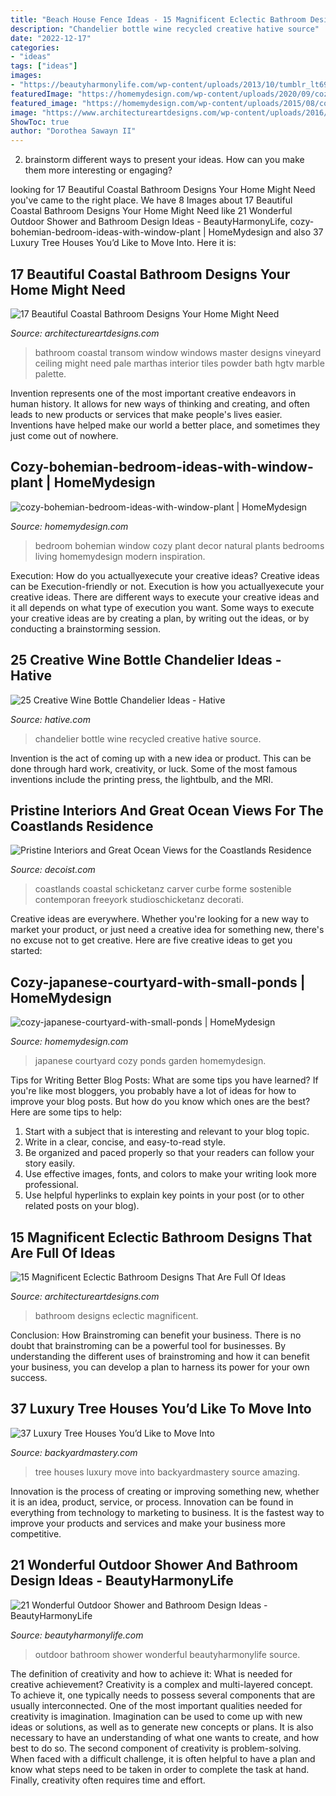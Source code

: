 ```yaml
---
title: "Beach House Fence Ideas - 15 Magnificent Eclectic Bathroom Designs That Are Full Of Ideas"
description: "Chandelier bottle wine recycled creative hative source"
date: "2022-12-17"
categories:
- "ideas"
tags: ["ideas"]
images:
- "https://beautyharmonylife.com/wp-content/uploads/2013/10/tumblr_lt69ybK2qT1qh8c0xo1_400.jpg"
featuredImage: "https://homemydesign.com/wp-content/uploads/2020/09/cozy-bohemian-bedroom-ideas-with-window-plant.jpg"
featured_image: "https://homemydesign.com/wp-content/uploads/2015/08/cozy-japanese-courtyard-with-small-ponds.jpg"
image: "https://www.architectureartdesigns.com/wp-content/uploads/2016/11/15-Magnificent-Eclectic-Bathroom-Designs-That-Are-Full-Of-Ideas-6-630x886.jpg"
ShowToc: true
author: "Dorothea Sawayn II"
---
```



2. brainstorm different ways to present your ideas. How can you make them more interesting or engaging?

	

		
looking for 17 Beautiful Coastal Bathroom Designs Your Home Might Need you've came to the right place. We have 8 Images about 17 Beautiful Coastal Bathroom Designs Your Home Might Need like 21 Wonderful Outdoor Shower and Bathroom Design Ideas - BeautyHarmonyLife, cozy-bohemian-bedroom-ideas-with-window-plant | HomeMydesign and also 37 Luxury Tree Houses You’d Like to Move Into. Here it is:
		
    
## 17 Beautiful Coastal Bathroom Designs Your Home Might Need

<img loading=lazy src="https://www.architectureartdesigns.com/wp-content/uploads/2015/05/17-Beautiful-Coastal-Bathroom-Designs-Your-Home-Might-Need-13-630x917.jpg" onerror="this.onerror=null;this.src='https://tse1.mm.bing.net/th?id=OIP._nrrVw8MmrwVlNni5fonjAHaKx&amp;pid=15.1';" alt="17 Beautiful Coastal Bathroom Designs Your Home Might Need">

_Source: architectureartdesigns.com_

>bathroom coastal transom window windows master designs vineyard ceiling might need pale marthas interior tiles powder bath hgtv marble palette. 

	

Invention represents one of the most important creative endeavors in human history. It allows for new ways of thinking and creating, and often leads to new products or services that make people's lives easier. Inventions have helped make our world a better place, and sometimes they just come out of nowhere.

    
## Cozy-bohemian-bedroom-ideas-with-window-plant | HomeMydesign

<img loading=lazy src="https://homemydesign.com/wp-content/uploads/2020/09/cozy-bohemian-bedroom-ideas-with-window-plant.jpg" onerror="this.onerror=null;this.src='https://tse4.mm.bing.net/th?id=OIP.9342OwIdSQDehKnFujgWBQHaLH&amp;pid=15.1';" alt="cozy-bohemian-bedroom-ideas-with-window-plant | HomeMydesign">

_Source: homemydesign.com_

>bedroom bohemian window cozy plant decor natural plants bedrooms living homemydesign modern inspiration. 

	

Execution: How do you actuallyexecute your creative ideas?
Creative ideas can be Execution-friendly or not. Execution is how you actuallyexecute your creative ideas. There are different ways to execute your creative ideas and it all depends on what type of execution you want. Some ways to execute your creative ideas are by creating a plan, by writing out the ideas, or by conducting a brainstorming session.

    
## 25 Creative Wine Bottle Chandelier Ideas - Hative

<img loading=lazy src="https://hative.com/wp-content/uploads/2014/03/wine-bottle-chandeliers/5-homemade-recycled-chandelier.jpg" onerror="this.onerror=null;this.src='https://tse2.mm.bing.net/th?id=OIP.7y-GC5s7t9jO_ELjTRTEpwHaJW&amp;pid=15.1';" alt="25 Creative Wine Bottle Chandelier Ideas - Hative">

_Source: hative.com_

>chandelier bottle wine recycled creative hative source. 

	

Invention is the act of coming up with a new idea or product. This can be done through hard work, creativity, or luck. Some of the most famous inventions include the printing press, the lightbulb, and the MRI.

    
## Pristine Interiors And Great Ocean Views For The Coastlands Residence

<img loading=lazy src="https://cdn.decoist.com/wp-content/uploads/2012/09/beach-like-interior-design.jpg" onerror="this.onerror=null;this.src='https://tse4.mm.bing.net/th?id=OIP.GwOgIkRbtmLniWXxky-OEAHaIp&amp;pid=15.1';" alt="Pristine Interiors and Great Ocean Views for the Coastlands Residence">

_Source: decoist.com_

>coastlands coastal schicketanz carver curbe forme sostenible contemporan freeyork studioschicketanz decorati. 

	

Creative ideas are everywhere. Whether you're looking for a new way to market your product, or just need a creative idea for something new, there's no excuse not to get creative. Here are five creative ideas to get you started: 

    
## Cozy-japanese-courtyard-with-small-ponds | HomeMydesign

<img loading=lazy src="https://homemydesign.com/wp-content/uploads/2015/08/cozy-japanese-courtyard-with-small-ponds.jpg" onerror="this.onerror=null;this.src='https://tse1.mm.bing.net/th?id=OIP.Bink_9MKnjxsid4i8hpodAHaJ4&amp;pid=15.1';" alt="cozy-japanese-courtyard-with-small-ponds | HomeMydesign">

_Source: homemydesign.com_

>japanese courtyard cozy ponds garden homemydesign. 

	

Tips for Writing Better Blog Posts: What are some tips you have learned?
If you're like most bloggers, you probably have a lot of ideas for how to improve your blog posts. But how do you know which ones are the best? Here are some tips to help:
1. Start with a subject that is interesting and relevant to your blog topic.
2. Write in a clear, concise, and easy-to-read style.
3. Be organized and paced properly so that your readers can follow your story easily.
4. Use effective images, fonts, and colors to make your writing look more professional.
5. Use helpful hyperlinks to explain key points in your post (or to other related posts on your blog).

    
## 15 Magnificent Eclectic Bathroom Designs That Are Full Of Ideas

<img loading=lazy src="https://www.architectureartdesigns.com/wp-content/uploads/2016/11/15-Magnificent-Eclectic-Bathroom-Designs-That-Are-Full-Of-Ideas-6-630x886.jpg" onerror="this.onerror=null;this.src='https://tse3.mm.bing.net/th?id=OIP.gYICp1ww-8ykzW0XFe6MiQHaKa&amp;pid=15.1';" alt="15 Magnificent Eclectic Bathroom Designs That Are Full Of Ideas">

_Source: architectureartdesigns.com_

>bathroom designs eclectic magnificent. 

	

Conclusion: How Brainstroming can benefit your business.
There is no doubt that brainstroming can be a powerful tool for businesses. By understanding the different uses of brainstroming and how it can benefit your business, you can develop a plan to harness its power for your own success.

    
## 37 Luxury Tree Houses You’d Like To Move Into

<img loading=lazy src="https://backyardmastery.com/wp-content/uploads/2017/05/1-luxury-tree-houses.jpg" onerror="this.onerror=null;this.src='https://tse3.mm.bing.net/th?id=OIP.jwZHBTjfjlDSRMDne0Mf_AHaLP&amp;pid=15.1';" alt="37 Luxury Tree Houses You’d Like to Move Into">

_Source: backyardmastery.com_

>tree houses luxury move into backyardmastery source amazing. 

	

Innovation is the process of creating or improving something new, whether it is an idea, product, service, or process. Innovation can be found in everything from technology to marketing to business. It is the fastest way to improve your products and services and make your business more competitive.

    
## 21 Wonderful Outdoor Shower And Bathroom Design Ideas - BeautyHarmonyLife

<img loading=lazy src="https://beautyharmonylife.com/wp-content/uploads/2013/10/tumblr_lt69ybK2qT1qh8c0xo1_400.jpg" onerror="this.onerror=null;this.src='https://tse1.mm.bing.net/th?id=OIP.ENBqo0FInImbLcdjXNHNhQHaLJ&amp;pid=15.1';" alt="21 Wonderful Outdoor Shower and Bathroom Design Ideas - BeautyHarmonyLife">

_Source: beautyharmonylife.com_

>outdoor bathroom shower wonderful beautyharmonylife source. 

	

The definition of creativity and how to achieve it: What is needed for creative achievement?
Creativity is a complex and multi-layered concept. To achieve it, one typically needs to possess several components that are usually interconnected. One of the most important qualities needed for creativity is imagination. Imagination can be used to come up with new ideas or solutions, as well as to generate new concepts or plans. It is also necessary to have an understanding of what one wants to create, and how best to do so. The second component of creativity is problem-solving. When faced with a difficult challenge, it is often helpful to have a plan and know what steps need to be taken in order to complete the task at hand. Finally, creativity often requires time and effort.

